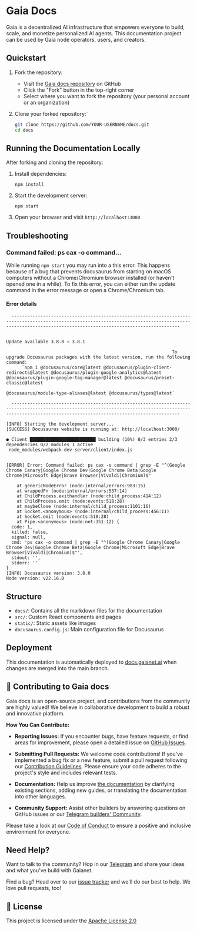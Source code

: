 # Gaia Docs

Gaia is a decentralized AI infrastructure that empowers everyone to build, scale, and monetize personalized AI agents. This documentation project can be used by Gaia node operators, users, and creators.

## Quickstart

1. Fork the repository:
   - Visit the [Gaia docs repository](https://github.com/GaiaNet-AI/docs) on GitHub
   - Click the "Fork" button in the top-right corner
   - Select where you want to fork the repository (your personal account or an organization)

2. Clone your forked repository:`

   ```bash
   git clone https://github.com/YOUR-USERNAME/docs.git
   cd docs
   ```

## Running the Documentation Locally

After forking and cloning the repository:

1. Install dependencies:
   ```
   npm install
   ```
2. Start the development server:
   ```
   npm start
   ```
3. Open your browser and visit `http://localhost:3000`

## Troubleshooting

### Command failed: ps cax -o command...

While running `npm start` you may run into a this error. This happens because of a bug that prevents docusaurus from starting on macOS computers without a Chrome/Chromium browser installed (or haven't opened one in a while). To fix this error, you can either run the update command in the error message or open a Chrome/Chromium tab.

#### Error details

```
  ------------------------------------------------------------------------------------------------------------------------------------------------------------------------------------------------------------

                                                                                         Update available 3.8.0 → 3.8.1

                                                               To upgrade Docusaurus packages with the latest version, run the following command:
      `npm i @docusaurus/core@latest @docusaurus/plugin-client-redirects@latest @docusaurus/plugin-google-analytics@latest @docusaurus/plugin-google-tag-manager@latest @docusaurus/preset-classic@latest
                                                                       @docusaurus/module-type-aliases@latest @docusaurus/types@latest`

  ------------------------------------------------------------------------------------------------------------------------------------------------------------------------------------------------------------

[INFO] Starting the development server...
[SUCCESS] Docusaurus website is running at: http://localhost:3000/

● Client █████████████████████████ building (10%) 0/3 entries 2/3 dependencies 0/2 modules 1 active
 node_modules/webpack-dev-server/client/index.js


[ERROR] Error: Command failed: ps cax -o command | grep -E "^(Google Chrome Canary|Google Chrome Dev|Google Chrome Beta|Google Chrome|Microsoft Edge|Brave Browser|Vivaldi|Chromium)$"

    at genericNodeError (node:internal/errors:983:15)
    at wrappedFn (node:internal/errors:537:14)
    at ChildProcess.exithandler (node:child_process:414:12)
    at ChildProcess.emit (node:events:518:28)
    at maybeClose (node:internal/child_process:1101:16)
    at Socket.<anonymous> (node:internal/child_process:456:11)
    at Socket.emit (node:events:518:28)
    at Pipe.<anonymous> (node:net:351:12) {
  code: 1,
  killed: false,
  signal: null,
  cmd: 'ps cax -o command | grep -E "^(Google Chrome Canary|Google Chrome Dev|Google Chrome Beta|Google Chrome|Microsoft Edge|Brave Browser|Vivaldi|Chromium)$"',
  stdout: '',
  stderr: ''
}
[INFO] Docusaurus version: 3.8.0
Node version: v22.16.0
```

## Structure

- `docs/`: Contains all the markdown files for the documentation
- `src/`: Custom React components and pages
- `static/`: Static assets like images
- `docusaurus.config.js`: Main configuration file for Docusaurus

## Deployment

This documentation is automatically deployed to [docs.gaianet.ai](https://docs.gaianet.ai) when changes are merged into the main branch.

## 🤝 Contributing to Gaia docs

Gaia docs is an open-source project, and contributions from the community are highly valued! We believe in collaborative development to build a robust and innovative platform.

**How You Can Contribute:**

- **Reporting Issues:** If you encounter bugs, have feature requests, or find areas for improvement, please open a detailed issue on [GitHub Issues](https://github.com/GaiaNet-AI/docs/issues).
- **Submitting Pull Requests:** We welcome code contributions! If you've implemented a bug fix or a new feature, submit a pull request following our [Contribution Guidelines](https://github.com/Gaianet-AI/docs/blob/main/CONTRIBUTING.md). Please ensure your code adheres to the project's style and includes relevant tests.
- **Documentation:** Help us improve [the documentation](https://docs.gaianet.ai/intro) by clarifying existing sections, adding new guides, or translating the documentation into other languages.

- **Community Support:** Assist other builders by answering questions on GitHub issues or our [Telegram builders' Community](https://t.me/+a0bJInD5lsYxNDJl).

Please take a look at our [Code of Conduct](https://github.com/Gaianet-AI/docs/blob/main/CODE_OF_CONDUCT.md) to ensure a positive and inclusive environment for everyone.

## Need Help?

Want to talk to the community? Hop in our [Telegram](https://t.me/+a0bJInD5lsYxNDJl) and share your ideas and what you've build with Gaianet.

Find a bug? Head over to our [issue tracker](https://github.com/GaiaNet-AI/docs/issues) and we'll do our best to help. We love pull requests, too!

## 📜 License

This project is licensed under the [Apache License 2.0](https://github.com/GaiaNet-AI/docs/blob/main/LICENSE)


